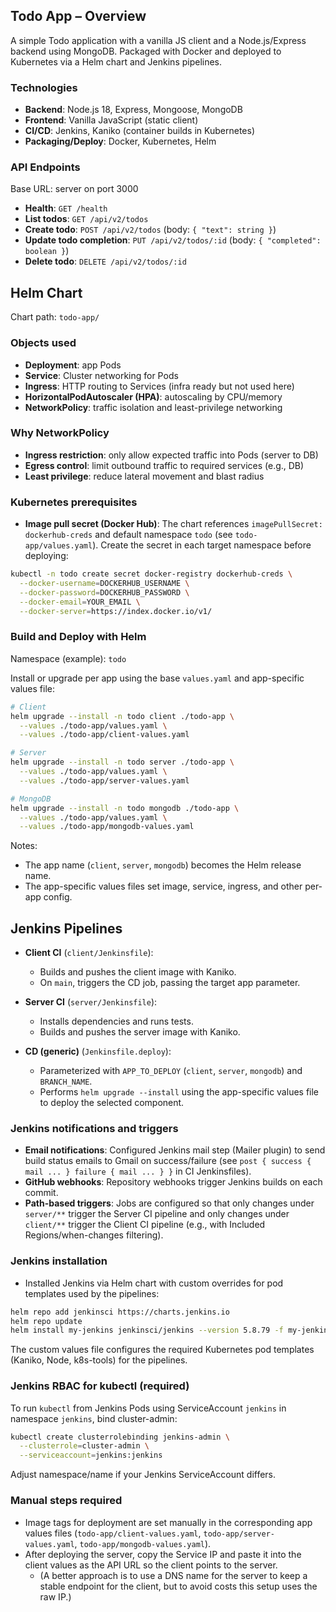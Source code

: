 ## Todo App – Overview

A simple Todo application with a vanilla JS client and a Node.js/Express backend using MongoDB. Packaged with Docker and deployed to Kubernetes via a Helm chart and Jenkins pipelines.

### Technologies
- **Backend**: Node.js 18, Express, Mongoose, MongoDB
- **Frontend**: Vanilla JavaScript (static client)
- **CI/CD**: Jenkins, Kaniko (container builds in Kubernetes)
- **Packaging/Deploy**: Docker, Kubernetes, Helm

### API Endpoints
Base URL: server on port 3000
- **Health**: `GET /health`
- **List todos**: `GET /api/v2/todos`
- **Create todo**: `POST /api/v2/todos` (body: `{ "text": string }`)
- **Update todo completion**: `PUT /api/v2/todos/:id` (body: `{ "completed": boolean }`)
- **Delete todo**: `DELETE /api/v2/todos/:id`

## Helm Chart

Chart path: `todo-app/`

### Objects used
- **Deployment**: app Pods
- **Service**: Cluster networking for Pods
- **Ingress**: HTTP routing to Services (infra ready but not used here)
- **HorizontalPodAutoscaler (HPA)**: autoscaling by CPU/memory
- **NetworkPolicy**: traffic isolation and least-privilege networking

### Why NetworkPolicy
- **Ingress restriction**: only allow expected traffic into Pods (server to DB)
- **Egress control**: limit outbound traffic to required services (e.g., DB)
- **Least privilege**: reduce lateral movement and blast radius

### Kubernetes prerequisites
- **Image pull secret (Docker Hub)**: The chart references `imagePullSecret: dockerhub-creds` and default namespace `todo` (see `todo-app/values.yaml`). Create the secret in each target namespace before deploying:

```bash
kubectl -n todo create secret docker-registry dockerhub-creds \
  --docker-username=DOCKERHUB_USERNAME \
  --docker-password=DOCKERHUB_PASSWORD \
  --docker-email=YOUR_EMAIL \
  --docker-server=https://index.docker.io/v1/
```

### Build and Deploy with Helm
Namespace (example): `todo`

Install or upgrade per app using the base `values.yaml` and app-specific values file:

```bash
# Client
helm upgrade --install -n todo client ./todo-app \
  --values ./todo-app/values.yaml \
  --values ./todo-app/client-values.yaml

# Server
helm upgrade --install -n todo server ./todo-app \
  --values ./todo-app/values.yaml \
  --values ./todo-app/server-values.yaml

# MongoDB
helm upgrade --install -n todo mongodb ./todo-app \
  --values ./todo-app/values.yaml \
  --values ./todo-app/mongodb-values.yaml
```

Notes:
- The app name (`client`, `server`, `mongodb`) becomes the Helm release name.
- The app-specific values files set image, service, ingress, and other per-app config.

## Jenkins Pipelines

- **Client CI** (`client/Jenkinsfile`):
  - Builds and pushes the client image with Kaniko.
  - On `main`, triggers the CD job, passing the target app parameter.

- **Server CI** (`server/Jenkinsfile`):
  - Installs dependencies and runs tests.
  - Builds and pushes the server image with Kaniko.

- **CD (generic)** (`Jenkinsfile.deploy`):
  - Parameterized with `APP_TO_DEPLOY` (`client`, `server`, `mongodb`) and `BRANCH_NAME`.
  - Performs `helm upgrade --install` using the app-specific values file to deploy the selected component.

### Jenkins notifications and triggers
- **Email notifications**: Configured Jenkins mail step (Mailer plugin) to send build status emails to Gmail on success/failure (see `post { success { mail ... } failure { mail ... } }` in CI Jenkinsfiles).
- **GitHub webhooks**: Repository webhooks trigger Jenkins builds on each commit.
- **Path-based triggers**: Jobs are configured so that only changes under `server/**` trigger the Server CI pipeline and only changes under `client/**` trigger the Client CI pipeline (e.g., with Included Regions/when-changes filtering).

### Jenkins installation
- Installed Jenkins via Helm chart with custom overrides for pod templates used by the pipelines:

```bash
helm repo add jenkinsci https://charts.jenkins.io
helm repo update
helm install my-jenkins jenkinsci/jenkins --version 5.8.79 -f my-jenkins-values.yaml
```

The custom values file configures the required Kubernetes pod templates (Kaniko, Node, k8s-tools) for the pipelines.

### Jenkins RBAC for kubectl (required)
To run `kubectl` from Jenkins Pods using ServiceAccount `jenkins` in namespace `jenkins`, bind cluster-admin:

```bash
kubectl create clusterrolebinding jenkins-admin \
  --clusterrole=cluster-admin \
  --serviceaccount=jenkins:jenkins
```

Adjust namespace/name if your Jenkins ServiceAccount differs.

### Manual steps required
- Image tags for deployment are set manually in the corresponding app values files (`todo-app/client-values.yaml`, `todo-app/server-values.yaml`, `todo-app/mongodb-values.yaml`).
- After deploying the server, copy the Service IP and paste it into the client values as the API URL so the client points to the server.
  - (A better approach is to use a DNS name for the server to keep a stable endpoint for the client, but to avoid costs this setup uses the raw IP.)


